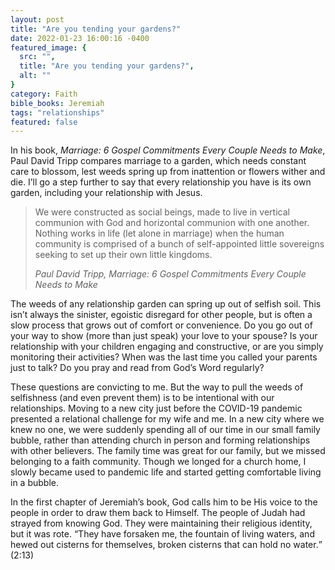 ```yaml
---
layout: post
title: "Are you tending your gardens?"
date: 2022-01-23 16:00:16 -0400
featured_image: {
  src: "",
  title: "Are you tending your gardens?",
  alt: ""
}
category: Faith
bible_books: Jeremiah
tags: "relationships"
featured: false
---
```


In his book, *Marriage: 6 Gospel Commitments Every Couple Needs to Make*, Paul David Tripp compares marriage to a garden, which needs constant care to blossom, lest weeds spring up from inattention or flowers wither and die. I’ll go a step further to say that every relationship you have is its own garden, including your relationship with Jesus.

> We were constructed as social beings, made to live in vertical communion with God and horizontal communion with one another. Nothing works in life (let alone in marriage) when the human community is comprised of a bunch of self-appointed little sovereigns seeking to set up their own little kingdoms.
>
> <cite>Paul David Tripp, Marriage: 6 Gospel Commitments Every Couple Needs to Make</cite>

The weeds of any relationship garden can spring up out of selfish soil. This isn’t always the sinister, egoistic disregard for other people, but is often a slow process that grows out of comfort or convenience. Do you go out of your way to show (more than just speak) your love to your spouse? Is your relationship with your children engaging and constructive, or are you simply monitoring their activities? When was the last time you called your parents just to talk? Do you pray and read from God’s Word regularly?

These questions are convicting to me. But the way to pull the weeds of selfishness (and even prevent them) is to be intentional with our relationships. Moving to a new city just before the COVID-19 pandemic presented a relational challenge for my wife and me. In a new city where we knew no one, we were suddenly spending all of our time in our small family bubble, rather than attending church in person and forming relationships with other believers. The family time was great for our family, but we missed belonging to a faith community. Though we longed for a church home, I slowly became used to pandemic life and started getting comfortable living in a bubble.

In the first chapter of Jeremiah’s book, God calls him to be His voice to the people in order to draw them back to Himself. The people of Judah had strayed from knowing God. They were maintaining their religious identity, but it was rote. <q>They have forsaken me, the fountain of living waters, and hewed out cisterns for themselves, broken cisterns that can hold no water.</q> (2:13)